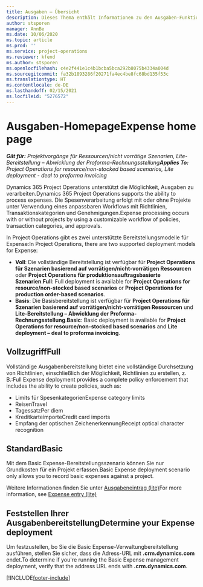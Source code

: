 ```yaml
---
title: Ausgaben – Übersicht
description: Dieses Thema enthält Informationen zu den Ausgaben-Funktionen in Project Operations.
author: stsporen
manager: AnnBe
ms.date: 10/06/2020
ms.topic: article
ms.prod: ''
ms.service: project-operations
ms.reviewer: kfend
ms.author: stsporen
ms.openlocfilehash: c4e2f441e1c4b1bcba5bca292b8075b4334a004d
ms.sourcegitcommit: fa32b1893286f20271fa4ec4be8fc68bd135f53c
ms.translationtype: HT
ms.contentlocale: de-DE
ms.lasthandoff: 02/15/2021
ms.locfileid: "5276572"
---
```

# <a name="expense-home-page"></a><span data-ttu-id="b9d8a-103">Ausgaben-Homepage</span><span class="sxs-lookup"><span data-stu-id="b9d8a-103">Expense home page</span></span>

<span data-ttu-id="b9d8a-104">_**Gilt für:** Projektvorgänge für Ressourcen/nicht vorrätige Szenarien, Lite-Bereitstellung – Abwicklung der Proforma-Rechnungsstellung_</span><span class="sxs-lookup"><span data-stu-id="b9d8a-104">_**Applies To:** Project Operations for resource/non-stocked based scenarios, Lite deployment - deal to proforma invoicing_</span></span>


<span data-ttu-id="b9d8a-105">Dynamics 365 Project Operations unterstützt die Möglichkeit, Ausgaben zu verarbeiten.</span><span class="sxs-lookup"><span data-stu-id="b9d8a-105">Dynamics 365 Project Operations supports the ability to process expenses.</span></span> <span data-ttu-id="b9d8a-106">Die Spesenverarbeitung erfolgt mit oder ohne Projekte unter Verwendung eines anpassbaren Workflows mit Richtlinien, Transaktionskategorien und Genehmigungen.</span><span class="sxs-lookup"><span data-stu-id="b9d8a-106">Expense processing occurs with or without projects by using a customizable workflow of policies, transaction categories, and approvals.</span></span>

<span data-ttu-id="b9d8a-107">In Project Operations gibt es zwei unterstützte Bereitstellungsmodelle für Expense:</span><span class="sxs-lookup"><span data-stu-id="b9d8a-107">In Project Operations, there are two supported deployment models for Expense:</span></span> 

- <span data-ttu-id="b9d8a-108">**Voll**: Die vollständige Bereitstellung ist verfügbar für **Project Operations für Szenarien basierend auf vorrätigen/nicht-vorrätigen Ressourcen** oder **Project Operations für produktionsauftragsbasierte Szenarien**.</span><span class="sxs-lookup"><span data-stu-id="b9d8a-108">**Full**: Full deployment is available for **Project Operations for resource/non-stocked based scenarios** or **Project Operations for production order-based scenarios**.</span></span>
- <span data-ttu-id="b9d8a-109">**Basis**: Die Basisbereitstellung ist verfügbar für **Project Operations für Szenarien basierend auf vorrätigen/nicht-vorrätigen Ressourcen** und **Lite-Bereitstellung – Abwicklung der Proforma-Rechnungsstellung**.</span><span class="sxs-lookup"><span data-stu-id="b9d8a-109">**Basic**: Basic deployment is available for **Project Operations for resource/non-stocked based scenarios** and **Lite deployment – deal to proforma invoicing**.</span></span>

## <a name="full"></a><span data-ttu-id="b9d8a-110">Vollzugriff</span><span class="sxs-lookup"><span data-stu-id="b9d8a-110">Full</span></span> 
<span data-ttu-id="b9d8a-111">Vollständige Ausgabenbereitstellung bietet eine vollständige Durchsetzung von Richtlinien, einschließlich der Möglichkeit, Richtlinien zu erstellen, z. B.:</span><span class="sxs-lookup"><span data-stu-id="b9d8a-111">Full Expense deployment provides a complete policy enforcement that includes the ability to create policies, such as:</span></span>

  - <span data-ttu-id="b9d8a-112">Limits für Spesenkategorien</span><span class="sxs-lookup"><span data-stu-id="b9d8a-112">Expense category limits</span></span>
  - <span data-ttu-id="b9d8a-113">Reisen</span><span class="sxs-lookup"><span data-stu-id="b9d8a-113">Travel</span></span>
  - <span data-ttu-id="b9d8a-114">Tagessatz</span><span class="sxs-lookup"><span data-stu-id="b9d8a-114">Per diem</span></span>
  - <span data-ttu-id="b9d8a-115">Kreditkarteimporte</span><span class="sxs-lookup"><span data-stu-id="b9d8a-115">Credit card imports</span></span>
  - <span data-ttu-id="b9d8a-116">Empfang der optischen Zeichenerkennung</span><span class="sxs-lookup"><span data-stu-id="b9d8a-116">Receipt optical character recognition</span></span>

## <a name="basic"></a><span data-ttu-id="b9d8a-117">Standard</span><span class="sxs-lookup"><span data-stu-id="b9d8a-117">Basic</span></span> 
<span data-ttu-id="b9d8a-118">Mit dem Basic Expense-Bereitstellungsszenario können Sie nur Grundkosten für ein Projekt erfassen.</span><span class="sxs-lookup"><span data-stu-id="b9d8a-118">Basic Expense deployment scenario only allows you to record basic expenses against a project.</span></span> 

<span data-ttu-id="b9d8a-119">Weitere Informationen finden Sie unter [Ausgabeneintrag (lite)](basic-expense.md)</span><span class="sxs-lookup"><span data-stu-id="b9d8a-119">For more information, see [Expense entry (lite)](basic-expense.md)</span></span>

## <a name="determine-your-expense-deployment"></a><span data-ttu-id="b9d8a-120">Feststellen Ihrer Ausgabenbereitstellung</span><span class="sxs-lookup"><span data-stu-id="b9d8a-120">Determine your Expense deployment</span></span>
<span data-ttu-id="b9d8a-121">Um festzustellen, bo Sie die Basic Expense-Verwaltungbereitstellung ausführen, stellen Sie sicher, dass die Adress-URL mit **.crm.dynamics.com** endet.</span><span class="sxs-lookup"><span data-stu-id="b9d8a-121">To determine if you're running the Basic Expense management deployment, verify that the address URL ends with **.crm.dynamics.com**.</span></span> 


[!INCLUDE[footer-include](../includes/footer-banner.md)]